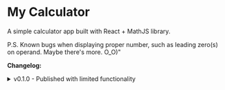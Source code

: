 # My Calculator

A simple calculator app built with React + MathJS library.

P.S. Known bugs when displaying proper number, such as leading zero(s) on operand. Maybe there's more. O_O)"

**Changelog:**

<details markdown="span">
  <summary markdown="span">v0.1.0 - Published with limited functionality</summary>
  <p>
    - Basic arithmetic operation (addition, substraction, multiplication, and division)
    - Can only do a single equation
    - Fractional number input is not supported
    - Decimal result displayed only up to 8 digits
  </p>
</details>